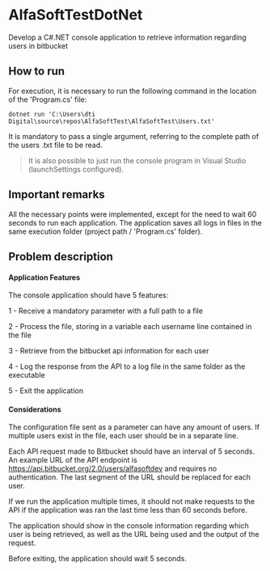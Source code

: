 # AlfaSoftTestDotNet
Develop a C#.NET console application to retrieve information regarding users in bitbucket

## How to run

For execution, it is necessary to run the following command in the location of the 'Program.cs' file:

`dotnet run 'C:\Users\dti Digital\source\repos\AlfaSoftTest\AlfaSoftTest\Users.txt'`

It is mandatory to pass a single argument, referring to the complete path of the users .txt file to be read.

> It is also possible to just run the console program in Visual Studio (launchSettings configured).

## Important remarks

All the necessary points were implemented, except for the need to wait 60 seconds to run each application. The application saves all logs in files in the same execution folder (project path / 'Program.cs' folder).

## Problem description

#### Application Features

The console application should have 5 features:

1 - Receive a mandatory parameter with a full path to a file

2 - Process the file, storing in a variable each username line contained in the file

3 - Retrieve from the bitbucket api information for each user

4 - Log the response from the API to a log file in the same folder as the executable

5 - Exit the application

#### Considerations

The configuration file sent as a parameter can have any amount of users. If multiple users exist in the file, each user should be in a separate line.

Each API request made to Bitbucket should have an interval of 5 seconds. An example URL of the API endpoint is https://api.bitbucket.org/2.0/users/alfasoftdev and requires no authentication. The last segment of the URL should be replaced for each user.

If we run the application multiple times, it should not make requests to the API if the application was ran the last time less than 60 seconds before.

The application should show in the console information regarding which user is being retrieved, as well as the URL being used and the output of the request.

Before exiting, the application should wait 5 seconds.
